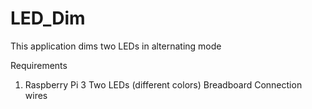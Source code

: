 # LED_Dim
This application dims two LEDs in alternating mode

Requirements
1. Raspberry Pi 3
Two LEDs (different colors)
Breadboard
Connection wires

